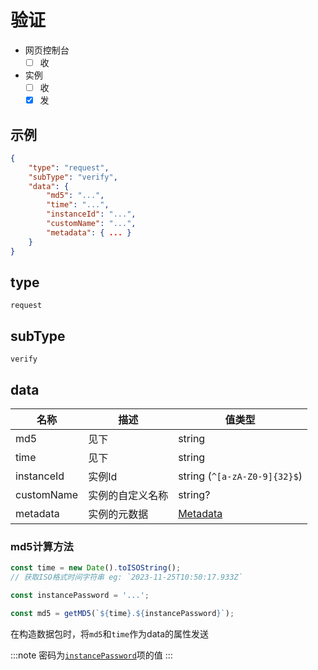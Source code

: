# 验证

- 网页控制台
  - [ ] 收
- 实例
  - [ ] 收
  - [x] 发

## 示例

```json
{
    "type": "request",
    "subType": "verify",
    "data": {
        "md5": "...",
        "time": "...",
        "instanceId": "...",
        "customName": "...",
        "metadata": { ... }
    }
}
```

## type

`request`

## subType

`verify`

## data

| 名称       | 描述             | 值类型                         |
| ---------- | ---------------- | ------------------------------ |
| md5        | 见下             | string                         |
| time       | 见下             | string                         |
| instanceId | 实例Id           | string (`^[a-zA-Z0-9]{32}$`)   |
| customName | 实例的自定义名称  | string?                        |
| metadata   | 实例的元数据     | [Metadata](../../struct/metadata) |

### md5计算方法

```js
const time = new Date().toISOString();
// 获取ISO格式时间字符串 eg: `2023-11-25T10:50:17.933Z`

const instancePassword = '...';

const md5 = getMD5(`${time}.${instancePassword}`);
```

在构造数据包时，将`md5`和`time`作为data的属性发送

:::note
密码为[`instancePassword`](../../../guide/composition/backend/setting#instancepassword)项的值
:::
